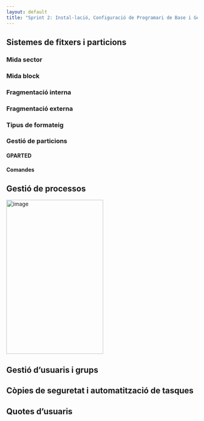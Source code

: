 ```yaml
---
layout: default
title: "Sprint 2: Instal·lació, Configuració de Programari de Base i Gestió de Fitxers "
---
```


## Sistemes de fitxers i particions
### Mida sector
### Mida block
### Fragmentació interna
### Fragmentació externa
### Tipus de formateig
### Gestió de particions
#### GPARTED
#### Comandes

## Gestió de processos
<img width="255" height="405" alt="image" src="https://github.com/user-attachments/assets/37f1bba5-8015-4b0f-8013-1dd5292bde54" />

## Gestió d’usuaris i grups
## Còpies de seguretat i automatització de tasques
## Quotes d’usuaris

